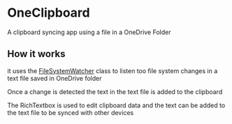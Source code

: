 # OneClipboard
A clipboard syncing app using a file in a OneDrive Folder

## How it works
it uses the [FileSystemWatcher](https://docs.microsoft.com/en-us/dotnet/api/system.io.filesystemwatcher?view=net-6.0) class to listen too file system changes in a text file saved in OneDrive folder

Once a change is detected the text in the text file is added to the clipboard

The RichTextbox is used to edit clipboard data and the text can be added to the text file to be synced with other devices
